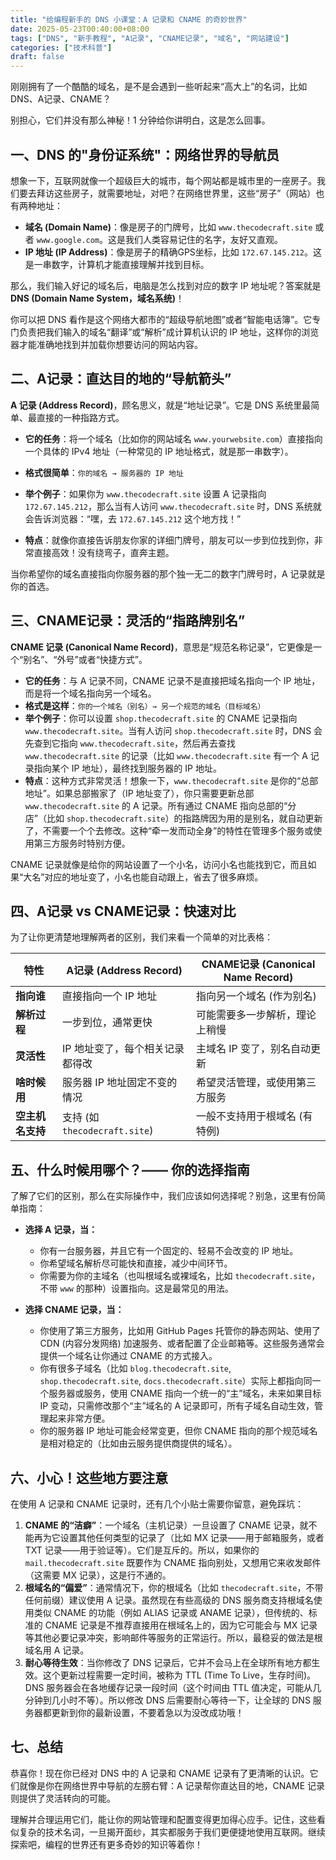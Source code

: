 ```yaml
---
title: "给编程新手的 DNS 小课堂：A 记录和 CNAME 的奇妙世界"
date: 2025-05-23T00:40:00+08:00
tags: ["DNS", "新手教程", "A记录", "CNAME记录", "域名", "网站建设"]
categories: ["技术科普"]
draft: false
---
```


刚刚拥有了一个酷酷的域名，是不是会遇到一些听起来“高大上”的名词，比如 DNS、A记录、CNAME？


别担心，它们并没有那么神秘！1 分钟给你讲明白，这是怎么回事。

## 一、DNS 的"身份证系统"：网络世界的导航员

想象一下，互联网就像一个超级巨大的城市，每个网站都是城市里的一座房子。我们要去拜访这些房子，就需要地址，对吧？在网络世界里，这些“房子”（网站）也有两种地址：

-   **域名 (Domain Name)**：像是房子的门牌号，比如 `www.thecodecraft.site` 或者 `www.google.com`。这是我们人类容易记住的名字，友好又直观。
-   **IP 地址 (IP Address)**：像是房子的精确GPS坐标，比如 `172.67.145.212`。这是一串数字，计算机才能直接理解并找到目标。

那么，我们输入好记的域名后，电脑是怎么找到对应的数字 IP 地址呢？答案就是 **DNS (Domain Name System，域名系统)**！


你可以把 DNS 看作是这个网络大都市的“超级导航地图”或者“智能电话簿”。它专门负责把我们输入的域名“翻译”或“解析”成计算机认识的 IP 地址，这样你的浏览器才能准确地找到并加载你想要访问的网站内容。

## 二、A记录：直达目的地的“导航箭头”

**A 记录 (Address Record)**，顾名思义，就是“地址记录”。它是 DNS 系统里最简单、最直接的一种指路方式。

-   **它的任务**：将一个域名（比如你的网站域名 `www.yourwebsite.com`）直接指向一个具体的 IPv4 地址（一种常见的 IP 地址格式，就是那一串数字）。
-   **格式很简单**：`你的域名 → 服务器的 IP 地址`
-   **举个例子**：如果你为 `www.thecodecraft.site` 设置 A 记录指向 `172.67.145.212`，那么当有人访问 `www.thecodecraft.site` 时，DNS 系统就会告诉浏览器：“嘿，去 `172.67.145.212` 这个地方找！”

-   **特点**：就像你直接告诉朋友你家的详细门牌号，朋友可以一步到位找到你，非常直接高效！没有绕弯子，直奔主题。

当你希望你的域名直接指向你服务器的那个独一无二的数字门牌号时，A 记录就是你的首选。

## 三、CNAME记录：灵活的“指路牌别名”

**CNAME 记录 (Canonical Name Record)**，意思是“规范名称记录”，它更像是一个“别名”、“外号”或者“快捷方式”。

-   **它的任务**：与 A 记录不同，CNAME 记录不是直接把域名指向一个 IP 地址，而是将一个域名指向另一个域名。
-   **格式是这样**：`你的一个域名（别名）→ 另一个规范的域名（目标域名）`
-   **举个例子**：你可以设置 `shop.thecodecraft.site` 的 CNAME 记录指向 `www.thecodecraft.site`。当有人访问 `shop.thecodecraft.site` 时，DNS 会先查到它指向 `www.thecodecraft.site`，然后再去查找 `www.thecodecraft.site` 的记录（比如 `www.thecodecraft.site` 有一个 A 记录指向某个 IP 地址），最终找到服务器的 IP 地址。
-   **特点**：这种方式非常灵活！想象一下，`www.thecodecraft.site` 是你的“总部地址”。如果总部搬家了（IP 地址变了），你只需要更新总部 `www.thecodecraft.site` 的 A 记录。所有通过 CNAME 指向总部的“分店”（比如 `shop.thecodecraft.site`）的指路牌因为用的是别名，就自动更新了，不需要一个个去修改。这种“牵一发而动全身”的特性在管理多个服务或使用第三方服务时特别方便。

CNAME 记录就像是给你的网站设置了一个小名，访问小名也能找到它，而且如果“大名”对应的地址变了，小名也能自动跟上，省去了很多麻烦。

## 四、A记录 vs CNAME记录：快速对比

为了让你更清楚地理解两者的区别，我们来看一个简单的对比表格：

| 特性               | A记录 (Address Record)     | CNAME记录 (Canonical Name Record) |
|--------------------|----------------------------|---------------------------------|
| **指向谁**         | 直接指向一个 IP 地址       | 指向另一个域名 (作为别名)       |
| **解析过程**       | 一步到位，通常更快         | 可能需要多一步解析，理论上稍慢  |
| **灵活性**         | IP 地址变了，每个相关记录都得改 | 主域名 IP 变了，别名自动更新    |
| **啥时候用**       | 服务器 IP 地址固定不变的情况 | 希望灵活管理，或使用第三方服务  |
| **空主机名支持**   | 支持 (如 `thecodecraft.site`)    | 一般不支持用于根域名 (有特例)   |

## 五、什么时候用哪个？—— 你的选择指南

了解了它们的区别，那么在实际操作中，我们应该如何选择呢？别急，这里有份简单指南：

-   **选择 A 记录，当：**
    *   你有一台服务器，并且它有一个固定的、轻易不会改变的 IP 地址。
    *   你希望域名解析尽可能快和直接，减少中间环节。
    *   你需要为你的主域名（也叫根域名或裸域名，比如 `thecodecraft.site`，不带 `www` 的那种）设置指向。这是最常见的用法。

-   **选择 CNAME 记录，当：**
    *   你使用了第三方服务，比如用 GitHub Pages 托管你的静态网站、使用了 CDN (内容分发网络) 加速服务、或者配置了企业邮箱等。这些服务通常会提供一个域名让你通过 CNAME 的方式接入。
    *   你有很多子域名（比如 `blog.thecodecraft.site`, `shop.thecodecraft.site`, `docs.thecodecraft.site`）实际上都指向同一个服务器或服务，使用 CNAME 指向一个统一的“主”域名，未来如果目标 IP 变动，只需修改那个“主”域名的 A 记录即可，所有子域名自动生效，管理起来非常方便。
    *   你的服务器 IP 地址可能会经常变更，但你 CNAME 指向的那个规范域名是相对稳定的（比如由云服务提供商提供的域名）。

## 六、小心！这些地方要注意

在使用 A 记录和 CNAME 记录时，还有几个小贴士需要你留意，避免踩坑：

1.  **CNAME 的“洁癖”**：一个域名（主机记录）一旦设置了 CNAME 记录，就不能再为它设置其他任何类型的记录了（比如 MX 记录——用于邮箱服务，或者 TXT 记录——用于验证等）。它们是互斥的。所以，如果你的 `mail.thecodecraft.site` 既要作为 CNAME 指向别处，又想用它来收发邮件（这需要 MX 记录），这是行不通的。
2.  **根域名的“偏爱”**：通常情况下，你的根域名（比如 `thecodecraft.site`，不带任何前缀）建议使用 A 记录。虽然现在有些高级的 DNS 服务商支持根域名使用类似 CNAME 的功能（例如 ALIAS 记录或 ANAME 记录），但传统的、标准的 CNAME 记录是不推荐直接用在根域名上的，因为它可能会与 MX 记录等其他必要记录冲突，影响邮件等服务的正常运行。所以，最稳妥的做法是根域名用 A 记录。
3.  **耐心等待生效**：当你修改了 DNS 记录后，它并不会马上在全球所有地方都生效。这个更新过程需要一定时间，被称为 TTL (Time To Live，生存时间)。DNS 服务器会在各地缓存记录一段时间（这个时间由 TTL 值决定，可能从几分钟到几小时不等）。所以修改 DNS 后需要耐心等待一下，让全球的 DNS 服务器都更新到你的最新设置，不要着急以为没改成功哦！

## 七、总结

恭喜你！现在你已经对 DNS 中的 A 记录和 CNAME 记录有了更清晰的认识。它们就像是你在网络世界中导航的左膀右臂：A 记录帮你直达目的地，CNAME 记录则提供了灵活转向的可能。

理解并合理运用它们，能让你的网站管理和配置变得更加得心应手。记住，这些看似复杂的技术名词，一旦揭开面纱，其实都服务于我们更便捷地使用互联网。继续探索吧，编程的世界还有更多奇妙的知识等着你！